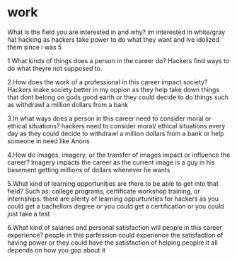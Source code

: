 # work
<html>
 <body>
 What is the field you are interested in and why? 
im interested in white/gray hat hacking as hackers take power to do what they want and ive idolized them since i was 5

1.What kinds of things does a person in the career do?
Hackers find ways to do what theyre not supposed to.

2.How does the work of a professional in this career impact society?
Hackers make society better in my oppion as they help take down things that dont belong on gods good earth or they could decide to do things such as withdrawl a million dollars from a bank

3.In what ways does a person in this career need to consider moral or ethical situations?
hackers need to consider moral/ ethical situations every day as they could decide to withdrawl a million dollars from a bank or help someone in need like Anons

4.How do images, imagery, or the transfer of images impact or influence the career?
Imagery impacts the career as the current image is a guy in his basement getting millions of dollars whenever he wants

5.What kind of learning opportunities are there to be able to get into that field? Such as: college programs, certificate workshop training, or internships.
there are plenty of learning oppurtunities for hackers as you could get a bachellors degree or you could get a certification or you could just take a test

6.What kind of salaries and personal satisfaction will people in this career experience?
people in this perfession could experience the satisfaction of having power or they could have the satisfaction of helping peoplre it all depends on how you gop about it
</body>
</html>
